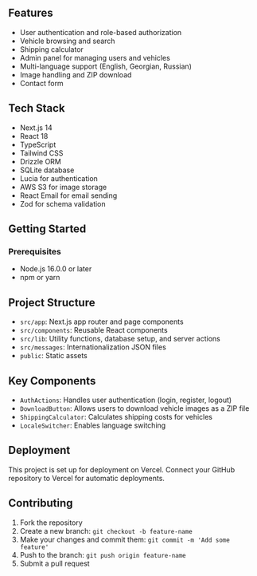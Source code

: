 ## Features

- User authentication and role-based authorization
- Vehicle browsing and search
- Shipping calculator
- Admin panel for managing users and vehicles
- Multi-language support (English, Georgian, Russian)
- Image handling and ZIP download
- Contact form

## Tech Stack

- Next.js 14
- React 18
- TypeScript
- Tailwind CSS
- Drizzle ORM
- SQLite database
- Lucia for authentication
- AWS S3 for image storage
- React Email for email sending
- Zod for schema validation

## Getting Started

### Prerequisites

- Node.js 16.0.0 or later
- npm or yarn

## Project Structure

- `src/app`: Next.js app router and page components
- `src/components`: Reusable React components
- `src/lib`: Utility functions, database setup, and server actions
- `src/messages`: Internationalization JSON files
- `public`: Static assets

## Key Components

- `AuthActions`: Handles user authentication (login, register, logout)
- `DownloadButton`: Allows users to download vehicle images as a ZIP file
- `ShippingCalculator`: Calculates shipping costs for vehicles
- `LocaleSwitcher`: Enables language switching

## Deployment

This project is set up for deployment on Vercel. Connect your GitHub repository to Vercel for automatic deployments.

## Contributing

1. Fork the repository
2. Create a new branch: `git checkout -b feature-name`
3. Make your changes and commit them: `git commit -m 'Add some feature'`
4. Push to the branch: `git push origin feature-name`
5. Submit a pull request

